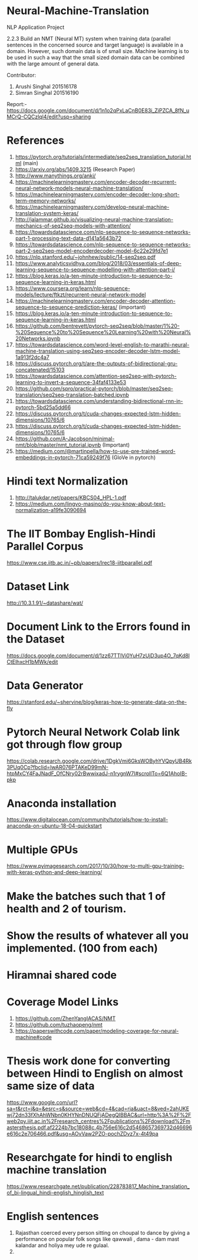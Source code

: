 # Neural-Machine-Translation
NLP Application Project


2.2.3 Build an NMT (Neural MT) system when training data (parallel sentences in the concerned source and target language) is available in a domain. However, such domain data is of small size. Machine learning is to be used in such a way that the small sized domain data can be combined with the large amount of general data.

Contributor:
1) Arushi Singhal 201516178
2) Simran Singhal 201516190

Report:- https://docs.google.com/document/d/1n1o2qPxLaCnB0E83i_ZiPZCA_8fN_uMCrQ-CQCzlql4/edit?usp=sharing

# References
1) https://pytorch.org/tutorials/intermediate/seq2seq_translation_tutorial.html (main)
2) https://arxiv.org/abs/1409.3215 (Research Paper)
3) http://www.manythings.org/anki/
4) https://machinelearningmastery.com/encoder-decoder-recurrent-neural-network-models-neural-machine-translation/
5) https://machinelearningmastery.com/encoder-decoder-long-short-term-memory-networks/
6) https://machinelearningmastery.com/develop-neural-machine-translation-system-keras/
7) http://jalammar.github.io/visualizing-neural-machine-translation-mechanics-of-seq2seq-models-with-attention/
8) https://towardsdatascience.com/nlp-sequence-to-sequence-networks-part-1-processing-text-data-d141a5643b72
9) https://towardsdatascience.com/nlp-sequence-to-sequence-networks-part-2-seq2seq-model-encoderdecoder-model-6c22e29fd7e1
10) https://nlp.stanford.edu/~johnhew/public/14-seq2seq.pdf
11) https://www.analyticsvidhya.com/blog/2018/03/essentials-of-deep-learning-sequence-to-sequence-modelling-with-attention-part-i/
12) https://blog.keras.io/a-ten-minute-introduction-to-sequence-to-sequence-learning-in-keras.html
13) https://www.coursera.org/learn/nlp-sequence-models/lecture/ftkzt/recurrent-neural-network-model
14) https://machinelearningmastery.com/encoder-decoder-attention-sequence-to-sequence-prediction-keras/ (important)
15) https://blog.keras.io/a-ten-minute-introduction-to-sequence-to-sequence-learning-in-keras.html
16) https://github.com/bentrevett/pytorch-seq2seq/blob/master/1%20-%20Sequence%20to%20Sequence%20Learning%20with%20Neural%20Networks.ipynb
17) https://towardsdatascience.com/word-level-english-to-marathi-neural-machine-translation-using-seq2seq-encoder-decoder-lstm-model-1a913f2dc4a7
18) https://discuss.pytorch.org/t/are-the-outputs-of-bidirectional-gru-concatenated/15103
19) https://towardsdatascience.com/attention-seq2seq-with-pytorch-learning-to-invert-a-sequence-34faf4133e53
20) https://github.com/spro/practical-pytorch/blob/master/seq2seq-translation/seq2seq-translation-batched.ipynb
21) https://towardsdatascience.com/understanding-bidirectional-rnn-in-pytorch-5bd25a5dd66
22) https://discuss.pytorch.org/t/cuda-changes-expected-lstm-hidden-dimensions/10765/6
23) https://discuss.pytorch.org/t/cuda-changes-expected-lstm-hidden-dimensions/10765/6
24) https://github.com/A-Jacobson/minimal-nmt/blob/master/nmt_tutorial.ipynb (Important)
25) https://medium.com/@martinpella/how-to-use-pre-trained-word-embeddings-in-pytorch-71ca59249f76 (GloVe in pytorch)

# Hindi text Normalization

1) http://talukdar.net/papers/KBCS04_HPL-1.pdf
2) https://medium.com/lingvo-masino/do-you-know-about-text-normalization-a19fe3090694

# The IIT Bombay English-Hindi Parallel Corpus
https://www.cse.iitb.ac.in/~pb/papers/lrec18-iitbparallel.pdf

# Dataset Link
http://10.3.1.91/~datashare/wat/

# Document Link to the Errors found in the Dataset
https://docs.google.com/document/d/1zz67TTlVi0YuH7zUjD3up4O_7qKd8lCtElhxcH1bMWk/edit

# Data Generator
https://stanford.edu/~shervine/blog/keras-how-to-generate-data-on-the-fly

# Pytorch Neural Network Colab link got through flow group
https://colab.research.google.com/drive/1DgkVmi6GksWOByhYVQpyUB4Rk3PUq0Cp?fbclid=IwAR076PTAKeD99mN-htpMxCY4FaJNadF_OfCNry02rBwwixadJ-n1rygnW7I#scrollTo=6Q1AhoIB-pkp

# Anaconda installation
https://www.digitalocean.com/community/tutorials/how-to-install-anaconda-on-ubuntu-18-04-quickstart

# Multiple GPUs
https://www.pyimagesearch.com/2017/10/30/how-to-multi-gpu-training-with-keras-python-and-deep-learning/

# Make the batches such that 1 of health and 2 of tourism.
# Show the results of whatever all you implemented. (100 from each)
# Hiramnai shared code
# Coverage Model Links

1) https://github.com/ZhenYangIACAS/NMT
2) https://github.com/tuzhaopeng/nmt
3) https://paperswithcode.com/paper/modeling-coverage-for-neural-machine#code

# Thesis work done for converting between Hindi to English on almost same size of data
https://www.google.com/url?sa=t&rct=j&q=&esrc=s&source=web&cd=4&cad=rja&uact=8&ved=2ahUKEwj72dn33fXhAhWNbn0KHYNnDNUQFjADegQIBBAC&url=http%3A%2F%2Fweb2py.iiit.ac.in%2Fresearch_centres%2Fpublications%2Fdownload%2Fmastersthesis.pdf.af2224b7bc18088c.4b756e616c2d5468657369732d46696e616c2e706466.pdf&usg=AOvVaw2PZO-pochZDvz7x-4t49pa

# Researchgate for hindi to english machine translation
https://www.researchgate.net/publication/228783817_Machine_translation_of_bi-lingual_hindi-english_hinglish_text


# English sentences
1) Rajasthan coerced every person sitting on choupal to dance by giving a performance on popular folk songs like qawwali , dama - dam mast kalandar and holiya mey ude re gulaal.
2) 

